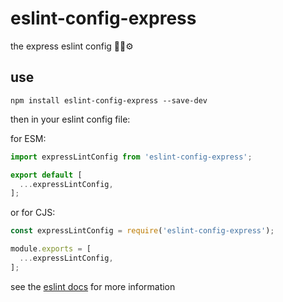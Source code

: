 # eslint-config-express

the express eslint config 🔧🔥⚙️

## use

`npm install eslint-config-express --save-dev`

then in your eslint config file:

for ESM:

```js
import expressLintConfig from 'eslint-config-express';

export default [
  ...expressLintConfig,
];
```

or for CJS:

```js
const expressLintConfig = require('eslint-config-express');

module.exports = [
  ...expressLintConfig,
];
```

see the [eslint docs](https://eslint.org/docs/latest/extend/shareable-configs#using-a-shareable-config) for more information
